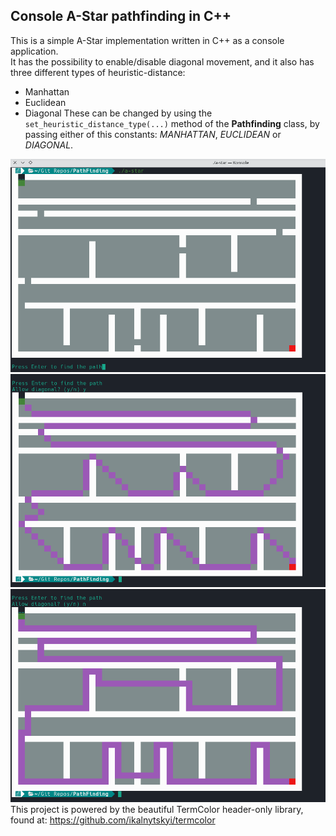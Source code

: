 ## Console A-Star pathfinding in C++

This is a simple A-Star implementation written in C++ as a console application. <br />
It has the possibility to enable/disable diagonal movement, and it also has three different types of heuristic-distance:
* Manhattan
* Euclidean
* Diagonal
These can be changed by using the `set_heuristic_distance_type(...)` method of the **Pathfinding** class, by passing either of this constants: *MANHATTAN*, *EUCLIDEAN* or *DIAGONAL*.

![](SCREENSHOT/astar_default_matrix.png)
![](SCREENSHOT/astar_path_diag.png)
![](SCREENSHOT/astar_path_nodiag.png)
<br />
This project is powered by the beautiful TermColor header-only library, found at: https://github.com/ikalnytskyi/termcolor